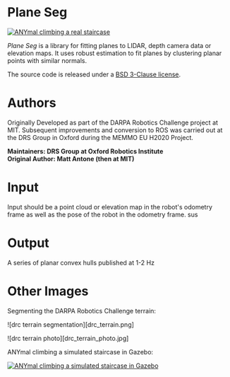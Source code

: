 # Plane Seg

[![ANYmal climbing a real staircase](https://img.youtube.com/vi/YYs4lJ9t-Xo/0.jpg)](https://www.youtube.com/watch?v=YYs4lJ9t-Xo)

*Plane Seg* is a library for fitting planes to LIDAR, depth camera data or elevation maps. It uses robust estimation to fit planes by clustering planar points with similar normals.

The source code is released under a [BSD 3-Clause license](LICENSE).

# Authors

Originally Developed as part of the DARPA Robotics Challenge project at MIT. Subsequent improvements and conversion to ROS was carried out at the DRS Group in Oxford during the MEMMO EU H2020 Project.

**Maintainers: DRS Group at Oxford Robotics Institute<br />
Original Author: Matt Antone (then at MIT)**

# Input

Input should be a point cloud or elevation map in the robot's odometry frame as well as the pose of the robot
in the odometry frame.
sus
# Output

A series of planar convex hulls published at 1-2 Hz

# Other Images

Segmenting the DARPA Robotics Challenge terrain:

![drc terrain segmentation][drc_terrain.png]

![drc terrain photo][drc_terrain_photo.jpg]

ANYmal climbing a simulated staircase in Gazebo:

[![ANYmal climbing a simulated staircase in Gazebo](https://img.youtube.com/vi/oXMB14HaFns/0.jpg)](https://www.youtube.com/watch?v=oXMB14HaFns)

